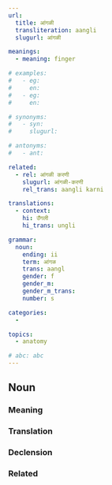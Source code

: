 ```yaml
---
url: 
  title: आंगळी
  transliteration: aangli
  slugurl: आंगळी

meanings:
  - meaning: finger

# examples:
#   - eg:
#     en:
#   - eg:
#     en:

# synonyms:
#   - syn:
#     slugurl:

# antonyms:
#   - ant:

related:
  - rel: आंगळी करणी
    slugurl: आंगळी-करणी
    rel_trans: aangli karni

translations:
  - context:
    hi: उँगली 
    hi_trans: ungli

grammar:
  noun:
    ending: ii
    term: आंगळ
    trans: aangl
    gender: f
    gender_m: 
    gender_m_trans: 
    number: s

categories:
  -

topics:
  - anatomy

# abc: abc   
---
```



## Noun
### Meaning
<meaning :meanings="meanings" :url="url"></meaning>

<!-- ### Examples
<eg :eg="examples" :url="url"></eg> -->

<!-- ### Synonyms
<syn :syn="synonyms" :url="url"></syn> -->

<!-- ### Antonyms
<ant :ant="antonyms" :url="url"></ant> -->

### Translation
<translation :translation="translations" :url="url"></translation>

### Declension
<noun-decl :grammar="grammar" :url="url"></noun-decl>

### Related
<related :related="related" :url="url"></related>